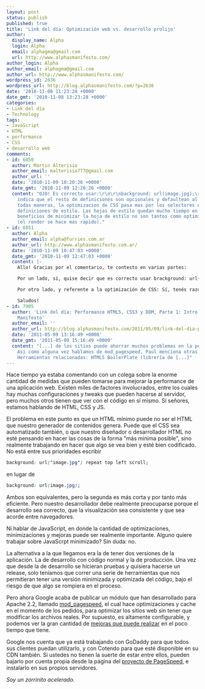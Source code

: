 ```yaml
---
layout: post
status: publish
published: true
title: 'Link del día: Optimización web vs. desarrollo prolijo'
author:
  display_name: Alpha
  login: Alpha
  email: alphagma@gmail.com
  url: http://www.alphasmanifesto.com/
author_login: Alpha
author_email: alphagma@gmail.com
author_url: http://www.alphasmanifesto.com/
wordpress_id: 2636
wordpress_url: http://blog.alphasmanifesto.com/?p=2636
date: '2010-11-08 11:23:28 +0000'
date_gmt: '2010-11-08 13:23:28 +0000'
categories:
- Link del día
- Technology
tags:
- JavaScript
- HTML
- performance
- CSS
- desarrollo web
comments:
- id: 6850
  author: Martin Alterisio
  author_email: malterisio777@gmail.com
  author_url: ''
  date: '2010-11-09 10:20:26 +0000'
  date_gmt: '2010-11-09 12:20:26 +0000'
  content: "OJO! Es correcto usar:\r\n\r\nbackground: url(image.jpg);\r\n\r\nla especificacion
    indica que el resto de definiciones son opcionales y defaultean al valor inicial.\r\n\r\nDe
    todas maneras, la optimizacion de CSS pasa mas por los selectores que por las
    definiciones de estilo. Las hojas de estilo quedan mucho tiempo en cache, los
    beneficios de minimizar la hoja de estilo no son tantos como optimizar los selectores
    (el render se hace mas rapido)."
- id: 6851
  author: Alpha
  author_email: alpha@furries.com.ar
  author_url: http://www.alphasmanifesto.com.ar/
  date: '2010-11-09 10:47:03 +0000'
  date_gmt: '2010-11-09 12:47:03 +0000'
  content: |-
    Allo! Gracias por el comentario, te contesto en varias partes:

    Por un lado, sí, quise decir que es correcto usar brackground: url(image.jpg); como la forma corta, pero que no está entre las prioridades del desarrollador darse cuenta si lo está escribiendo corto, largo, si el valor que pone es el default o el default por herencia. Un par de palabras más en el texto para estar seguro no son tanto problema.

    Por otro lado, y referente a la optimización de CSS: Sí, tenés razón, y ese es un punto que omití, el tiempo de renderización. Aún así, creo que el tamaño está relacionado. Incluso a pesar del caché del lado del servidor (no tengamos en cuenta el del cliente, ya que podríamos pensar en el caso de la primera visita), el tiempo de transferencia de poder ser reducido es mejor todavía, y soy de los enfermitos que piensan que cada byte cuenta. Sé que no se gana demasiado, pero la meta es llegar a un punto en donde la experiencia del usuario sea el presionar enter en una barra de direcciones y tener una página web instantáneamente cargada. Creo que quien logre eso a pesar de las distinciones de velocidad y localización podrá tener a su favor un punto muy grande en cuanto a capacidad de optimización.

    Saludos!
- id: 7905
  author: 'Link del día: Performance HTML5, CSS3 y DOM, Parte 1: Intro | Alpha''s
    Manifesto'
  author_email: ''
  author_url: http://blog.alphasmanifesto.com/2011/05/09/link-del-dia-performance-html5-css3-y-dom-parte-1-intro/
  date: '2011-05-09 13:16:49 +0000'
  date_gmt: '2011-05-09 15:16:49 +0000'
  content: "[...] de los sitios puede ahorrar muchos problemas en la performance.
    Así como alguna vez hablamos de mod_pagespeed, Paul menciona otras alternativas.
    Herramientas relacionadas: HTML5 BoilerPlate (librería de [...]"
---
```


Hace tiempo ya estaba comentando con un colega sobre la enorme cantidad de medidas que pueden tomarse para mejorar la performance de una aplicación web. Existen miles de factores involucrados, entre los cuales hay muchas configuraciones y tweaks que pueden hacerse al servidor, pero muchos otros tienen que ver con el código en sí mismo. Sí señores, estamos hablando de HTML, CSS y JS.

El problema en este punto es que un HTML mínimo puede no ser el HTML que nuestro generador de contenidos genera. Puede que el CSS sea automatizado también, o que nuestro diseñador o desarrollador HTML no esté pensando en hacer las cosas de la forma "más mínima posible", sino realmente trabajando en hacer que algo se vea bien y esté bien codificado. No está entre sus prioridades escribir

```css
background: url("image.jpg") repeat top left scroll;
```

en lugar de

```css
background: url(image.jpg);
```

Ambos son equivalentes, pero la segunda es más corta y por tanto más eficiente. Pero nuestro desarrollador debe realmente preocuparse porque el desarrollo sea correcto, que la visualización sea consistente y que sea acorde entre navegadores.

Ni hablar de JavaScript, en donde la cantidad de optimizaciones, minimizaciones y mejoras puede ser realmente importante. Alguno quiere trabajar sobre JavaScrpt minimizado? Sin duda: no.

La alternativa a la que llegamos era la de tener dos versiones de la aplicación. La de desarrollo con código normal y la de producción. Una vez que desde la de desarrollo se hicieran pruebas y quisiera hacerse un release, solo teníamos que correr una serie de herramientas que nos permitieran tener una versión minimizada y optimizada del código, bajo el riesgo de que algo se rompiera en el proceso.

Pero ahora Google acaba de publicar un módulo que han desarrollado para Apache 2.2, llamado [mod_pagespeed](http://googlewebmastercentral.blogspot.com/2010/11/make-your-websites-run-faster.html), el cual hace optimizaciones y cache en el momento de los pedidos, para optimizar los sitios web sin tener que modificar los archivos reales. Por supuesto, es altamente configurable, y podemos ver la gran cantidad de [mejoras que puede realizar](http://www.modpagespeed.com/) en el poco tiempo que tiene.

Google nos cuenta que ya está trabajando con GoDaddy para que todos sus clientes puedan utilizarlo, y con Cotendo para que esté disponible en su CDN también. Si ustedes no tienen la suerte de estar entre ellos, pueden bajarlo por cuenta propia desde la página del [proyecto de PageSpeed](http://code.google.com/speed/page-speed/download.html), e instalarlo en sus propios servidores.

_Soy un zorrinito acelerado._
